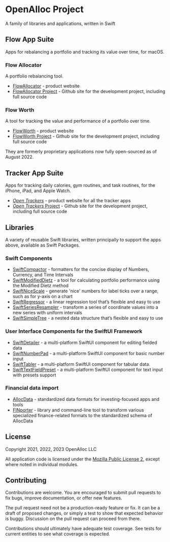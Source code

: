 # OpenAlloc Project

A family of libraries and applications, written in Swift

## Flow App Suite

Apps for rebalancing a portfolio and tracking its value over time, for macOS.

### Flow Allocator

A portfolio rebalancing tool.

* [FlowAllocator](https://openalloc.github.io/FlowAllocator/) - product website
* [FlowAllocator Project](https://github.com/openalloc/FlowAllocatorApp/) - Github site for the development project, including full source code

### Flow Worth

A tool for tracking the value and performance of a portfolio over time.

* [FlowWorth](https://openalloc.github.io/FlowWorth/) - product website
* [FlowWorth Project](https://github.com/openalloc/FlowWorthApp/) - Github site for the development project, including full source code

They are formerly proprietary applications now fully open-sourced as of August 2022. 

## Tracker App Suite

Apps for tracking daily calories, gym routines, and task routines, for the iPhone, iPad, and Apple Watch.

* [_Open Trackers_](https://open-trackers.github.io/) - product website for all the tracker apps
* [_Open Trackers_ Project](https://github.com/open-trackers/) - Github site for the development project, including full source code

## Libraries

A variety of reusable Swift libraries, written principally to support the apps above, available as Swift Packages.

### Swift Components

* [SwiftCompactor](https://github.com/openalloc/SwiftCompactor) - formatters for the concise display of Numbers, Currency, and Time Intervals
* [SwiftModifiedDietz](https://github.com/openalloc/SwiftModifiedDietz) - a tool for calculating portfolio performance using the Modified Dietz method
* [SwiftNiceScale](https://github.com/openalloc/SwiftNiceScale) - generate 'nice' numbers for label ticks over a range, such as for y-axis on a chart
* [SwiftRegressor](https://github.com/openalloc/SwiftRegressor) - a linear regression tool that’s flexible and easy to use
* [SwiftSeriesResampler](https://github.com/openalloc/SwiftSeriesResampler) - transform a series of coordinate values into a new series with uniform intervals
* [SwiftSimpleTree](https://github.com/openalloc/SwiftSimpleTree) - a nested data structure that’s flexible and easy to use

### User Interface Components for the SwiftUI Framework

* [SwiftDetailer](https://github.com/openalloc/SwiftDetailer) - a multi-platform SwiftUI component for editing fielded data
* [SwiftNumberPad](https://github.com/openalloc/SwiftNumberPad) - a multi-platform SwiftUI component for basic number input
* [SwiftTabler](https://github.com/openalloc/SwiftTabler) - a multi-platform SwiftUI component for tabular data.
* [SwiftTextFieldPreset](https://github.com/openalloc/SwiftTextFieldPreset) - a multi-platform SwiftUI component for text input with presets support

### Financial data import

* [AllocData](https://github.com/openalloc/AllocData) - standardized data formats for investing-focused apps and tools
* [FINporter](https://github.com/openalloc/FINporter) - library and command-line tool to transform various specialized finance-related formats to the standardized schema of AllocData

## License

Copyright 2021, 2022, 2023 OpenAlloc LLC

All application code is licensed under the [Mozilla Public License 2](https://www.mozilla.org/en-US/MPL/2.0/), except where noted in individual modules.

## Contributing

Contributions are welcome. You are encouraged to submit pull requests to fix bugs, improve documentation, or offer new features. 

The pull request need not be a production-ready feature or fix. It can be a draft of proposed changes, or simply a test to show that expected behavior is buggy. Discussion on the pull request can proceed from there.

Contributions should ultimately have adequate test coverage. See tests for current entities to see what coverage is expected.
